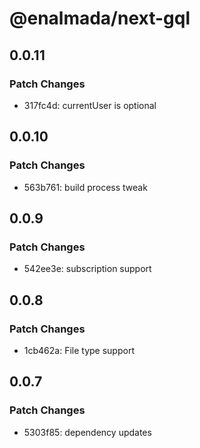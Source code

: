 # @enalmada/next-gql

## 0.0.11

### Patch Changes

- 317fc4d: currentUser is optional

## 0.0.10

### Patch Changes

- 563b761: build process tweak

## 0.0.9

### Patch Changes

- 542ee3e: subscription support

## 0.0.8

### Patch Changes

- 1cb462a: File type support

## 0.0.7

### Patch Changes

- 5303f85: dependency updates
